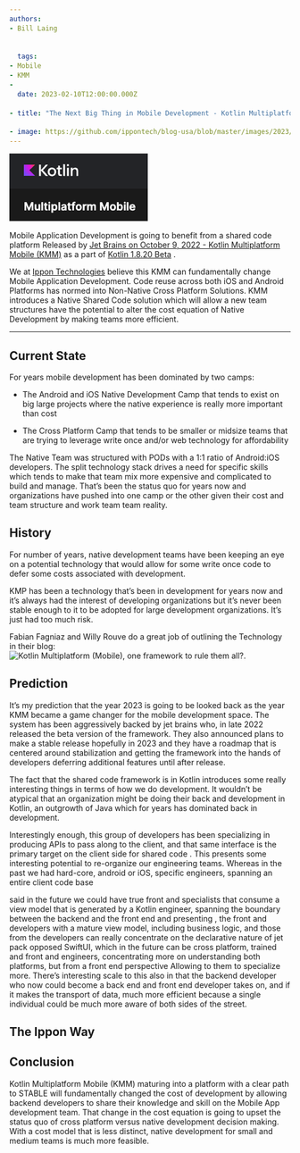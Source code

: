 ```yaml
---
authors:
- Bill Laing


  tags:
- Mobile
- KMM
- 
  date: 2023-02-10T12:00:00.000Z

- title: "The Next Big Thing in Mobile Development - Kotlin Multiplatform Mobile (KMM)"
  
- image: https://github.com/ippontech/blog-usa/blob/master/images/2023/02/KMMLogo.png
---
```


![Kotlin Release 1.8.20 Image](../images/2023/02/KMMLogo.png)

Mobile Application Development is going to benefit from a shared code platform Released by [Jet Brains on October 9, 2022 -  Kotlin Multiplatform Mobile (KMM)](https://blog.jetbrains.com/kotlin/2022/10/kmm-beta/) as a part of [Kotlin 1.8.20 Beta](https://kotlinlang.org/docs/components-stability.html) .

We at [Ippon Technologies](https://us.ippon.tech/) believe this KMM can fundamentally change Mobile Application Development.  Code reuse across both iOS and Android Platforms has normed into Non-Native Cross Platform Solutions. KMM introduces a Native Shared Code solution which will allow a new team structures have the potential to alter the cost equation of Native Development by making teams more efficient.

---

<h2 id="currentState">Current State</h2>

For years mobile development has been dominated by two camps:
 
 - The Android and iOS Native Development Camp that tends to exist on big large projects where the native experience is really more important than cost 

 - The Cross Platform Camp that tends to be smaller or midsize teams that are trying to leverage write once and/or web technology for affordability

The Native Team was structured with PODs with a 1:1 ratio of Android:iOS developers. 
The split technology stack drives a need for specific skills which tends to make that team mix more expensive and complicated to build and manage.
That’s been the status quo for years now and organizations have pushed into one camp or the other given their cost and team structure and work team team reality.

<h2 id="history">History</h2>

For number of years, native development teams have been keeping an eye on a potential technology that would allow for some write once code to defer some costs associated with development.

KMP has been a technology that’s been in development for years now and it’s always had the interest of developing organizations but it’s never been stable enough to it to be adopted for large development organizations. It’s just had too much risk.

Fabian Fagniaz and Willy Rouve do a great job of outlining the Technology in their blog: ![Kotlin Multiplatform (Mobile), one framework to rule them all?](https://blog.ippon.fr/2021/11/26/kotlin-multiplatform-mobile-un-framework-pour-les-gouverner-tous/).

<h2 id="prediction">Prediction</h2>

It’s my prediction that the year 2023 is going to be looked back as the year KMM became a game changer for the mobile development space. The system has been aggressively backed by jet brains who, in late 2022 released the beta version of the framework. They also announced plans to make a stable release hopefully in 2023 and they have a roadmap that is centered around stabilization and getting the framework into the hands of developers deferring additional features until after release.

The fact that the shared code framework is in Kotlin introduces some really interesting things in terms of how we do development. It wouldn’t be atypical that an organization might be doing their back and development in Kotlin, an outgrowth of Java which for years has dominated back in development.

Interestingly enough, this group of developers has been specializing in producing APIs to pass along to the client, and that same interface is the primary target on the client side for shared code .
This presents some interesting potential to re-organize our engineering teams. Whereas in the past we had hard-core, android or iOS, specific engineers, spanning an entire client code base

said in the future we could have true front and specialists that consume a view model that is generated by a Kotlin engineer, spanning the boundary between the backend and the front end and presenting , the front and developers with a mature view model, including business logic, and those from the developers can really concentrate on the declarative nature of jet pack opposed SwiftUI, which in the future can be cross platform, trained and front and engineers, concentrating more on understanding both platforms, but from a front end perspective Allowing to them to specialize more. There’s interesting scale to this also in that the backend developer who now could become a back end and front end developer takes on, and if it makes the transport of data, much more efficient because a single individual could be much more aware of both sides of the street.

<h2 id="ipponWay">The Ippon Way</h2>

<h2 id="conclusion">Conclusion</h2>

Kotlin Multiplatform Mobile (KMM) maturing into a platform with a clear path to STABLE will fundamentally changed the cost of development by allowing backend developers to share their knowledge and skill on the Mobile App development team.  That change in the cost equation is going to upset the status quo of cross platform versus native development decision making. With a cost model that is less distinct, native development for small and medium teams is much more feasible.








